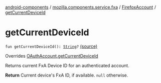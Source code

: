 [android-components](../../index.md) / [mozilla.components.service.fxa](../index.md) / [FirefoxAccount](index.md) / [getCurrentDeviceId](./get-current-device-id.md)

# getCurrentDeviceId

`fun getCurrentDeviceId(): `[`String`](https://kotlinlang.org/api/latest/jvm/stdlib/kotlin/-string/index.html)`?` [(source)](https://github.com/mozilla-mobile/android-components/blob/master/components/service/firefox-accounts/src/main/java/mozilla/components/service/fxa/FirefoxAccount.kt#L124)

Overrides [OAuthAccount.getCurrentDeviceId](../../mozilla.components.concept.sync/-o-auth-account/get-current-device-id.md)

Returns current FxA Device ID for an authenticated account.

**Return**
Current device's FxA ID, if available. `null` otherwise.

